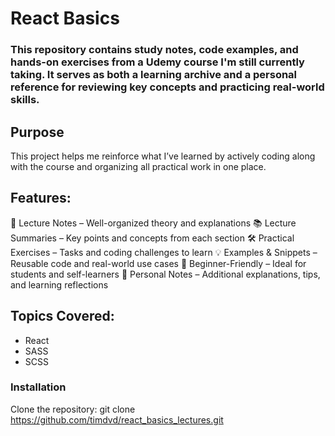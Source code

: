 # React Basics
### This repository contains study notes, code examples, and hands-on exercises from a Udemy course I'm still currently taking. It serves as both a learning archive and a personal reference for reviewing key concepts and practicing real-world skills.

## Purpose
This project helps me reinforce what I’ve learned by actively coding along with the course and organizing all practical work in one place.

## Features:
📘 Lecture Notes – Well-organized theory and explanations
📚 Lecture Summaries – Key points and concepts from each section
🛠️ Practical Exercises – Tasks and coding challenges to learn
💡 Examples & Snippets – Reusable code and real-world use cases
🚀 Beginner-Friendly – Ideal for students and self-learners
📝 Personal Notes – Additional explanations, tips, and learning reflections

## Topics Covered:
 - React
 - SASS
 - SCSS

### Installation
Clone the repository: git clone https://github.com/timdvd/react_basics_lectures.git
